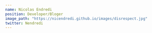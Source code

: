 ```yaml
---
name: Nicolas Endredi
position: Developer/Bloger
image_path: "https://nicendredi.github.io/images/disrespect.jpg"
twitter: Nendredi
---
```

